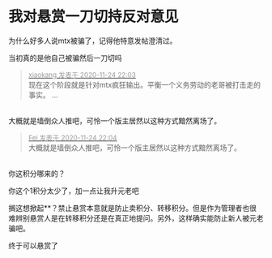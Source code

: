 # 我对悬赏一刀切持反对意见


为什么好多人说mtx被骗了，记得他特意发帖澄清过。

当初真的是他自己被骗然后一刀切吗<img src="static/image/smiley/yct/022.gif" smilieid="42" border="0" alt="" />

<div class="quote"><blockquote><font size="2"><a href="https://www.hostloc.com/forum.php?mod=redirect&amp;goto=findpost&amp;pid=9511007&amp;ptid=770923" target="_blank"><font color="#999999">xiaokang 发表于 2020-11-24 22:03</font></a></font><br />
现在这个阶段就是针对mtx疯狂输出。平衡一个义务劳动的老哥被打击走的事实。 ...</blockquote></div><br />
大概就是墙倒众人推吧，可怜一个版主居然以这种方式黯然离场了。

<div class="quote"><blockquote><font size="2"><a href="https://www.hostloc.com/forum.php?mod=redirect&amp;goto=findpost&amp;pid=9511025&amp;ptid=770923" target="_blank"><font color="#999999">Fei 发表于 2020-11-24 22:04</font></a></font><br />
大概就是墙倒众人推吧，可怜一个版主居然以这种方式黯然离场了。</blockquote></div><br />
你这积分哪来的？&nbsp;&nbsp;<img src="static/image/smiley/default/lol.gif" smilieid="12" border="0" alt="" />

你这个1积分太少了，加一点让我升元老吧

搁这想掀起**？禁止悬赏本意就是防止卖积分、转移积分。但是作为管理者也很难辨别悬赏人是在转移积分还是在真正地提问。另外，这样确实能防止新人被元老骗吧。

终于可以悬赏了<img src="static/image/smiley/default/lol.gif" smilieid="12" border="0" alt="" />
